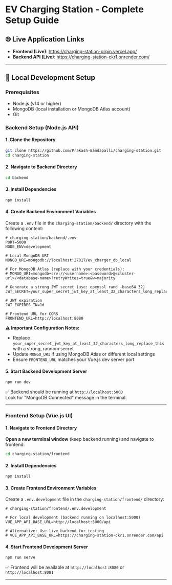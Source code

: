 # EV Charging Station - Complete Setup Guide

## 🌐 Live Application Links

- **Frontend (Live)**: https://charging-station-orpin.vercel.app/
- **Backend API (Live)**: https://charging-station-ckr1.onrender.com/

---

## 🚀 Local Development Setup

### Prerequisites
- Node.js (v14 or higher)
- MongoDB (local installation or MongoDB Atlas account)
- Git

### Backend Setup (Node.js API)

#### 1. Clone the Repository
```bash
git clone https://github.com/Prakash-Bandapalli/charging-station.git
cd charging-station
```

#### 2. Navigate to Backend Directory
```bash
cd backend
```

#### 3. Install Dependencies
```bash
npm install
```

#### 4. Create Backend Environment Variables
Create a `.env` file in the `charging-station/backend/` directory with the following content:

```env
# charging-station/backend/.env
PORT=5000
NODE_ENV=development

# Local MongoDB URI
MONGO_URI=mongodb://localhost:27017/ev_charger_db_local

# For MongoDB Atlas (replace with your credentials):
# MONGO_URI=mongodb+srv://<username>:<password>@<cluster-url>/<database-name>?retryWrites=true&w=majority

# Generate a strong JWT secret (use: openssl rand -base64 32)
JWT_SECRET=your_super_secret_jwt_key_at_least_32_characters_long_replace_this

# JWT expiration
JWT_EXPIRES_IN=1d

# Frontend URL for CORS
FRONTEND_URL=http://localhost:8080
```

**⚠️ Important Configuration Notes:**
- Replace `your_super_secret_jwt_key_at_least_32_characters_long_replace_this` with a strong, random secret
- Update `MONGO_URI` if using MongoDB Atlas or different local settings
- Ensure `FRONTEND_URL` matches your Vue.js dev server port

#### 5. Start Backend Development Server
```bash
npm run dev
```

✅ Backend should be running at `http://localhost:5000`  
Look for "MongoDB Connected" message in the terminal.

---

### Frontend Setup (Vue.js UI)

#### 1. Navigate to Frontend Directory
**Open a new terminal window** (keep backend running) and navigate to frontend:

```bash
cd charging-station/frontend
```

#### 2. Install Dependencies
```bash
npm install
```

#### 3. Create Frontend Environment Variables
Create a `.env.development` file in the `charging-station/frontend/` directory:

```env
# charging-station/frontend/.env.development

# For local development (backend running on localhost:5000)
VUE_APP_API_BASE_URL=http://localhost:5000/api

# Alternative: Use live backend for testing
# VUE_APP_API_BASE_URL=https://charging-station-ckr1.onrender.com/api
```

#### 4. Start Frontend Development Server
```bash
npm run serve
```

✅ Frontend will be available at `http://localhost:8080` or `http://localhost:8081`

---
